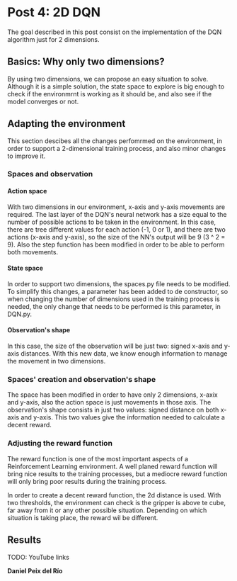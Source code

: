 # Post 4: 2D DQN
The goal described in this post consist on the implementation of the DQN algorithm just for 2 dimensions.

## Basics: Why only two dimensions?
By using two dimensions, we can propose an easy situation to solve. Although it is a simple solution, the state space to explore is big enough to check if the environmrnt is working as it should be, and also see if the model converges or not.

## Adapting the environment
This section descibes all the changes perfomrmed on the environment, in order to support a 2-dimensional training process, and also minor changes to improve it. 

### Spaces and observation

#### Action space
With two dimensions in our environment, x-axis and y-axis movements are required. The last layer of the DQN's neural network has a size equal to the number of possible actions to be taken in the environment. In this case, there are tree different values for each action (-1, 0 or 1), and there are two actions (x-axis and y-axis), so the size of the NN's output will be 9 (3 ^ 2 = 9). Also the step function has been modified in order to be able to perform both movements.

#### State space
In order to support two dimensions, the spaces.py file needs to be modified. To simplify this changes, a parameter has been added to de constructor, so when changing the number of dimensions used in the training process is needed, the only change that needs to be performed is this parameter, in DQN.py. 

#### Observation's shape
In this case, the size of the observation will be just two: signed x-axis and y-axis distances. With this new data, we know enough information to manage the movement in two dimensions.

### Spaces' creation and observation's shape
The space has been modified in order to have only 2 dimensions, x-axix and y-axis, also the action space is just movements in those axis. The observation's shape consists in just two values: signed distance on both x-axis and y-axis. This two values give the information needed to calculate a decent reward.

### Adjusting the reward function
The reward function is one of the most important aspects of a Reinforcement Learning environment. A well planed reward function will bring nice results to the training processes, but a mediocre reward function will only bring poor results during the training process.

In order to create a decent reward function, the 2d distance is used. With two thresholds, the environment can check is the gripper is above te cube, far away from it or any other possible situation. Depending on which situation is taking place, the reward wil be different.

## Results
TODO: YouTube links

__Daniel Peix del Río__
